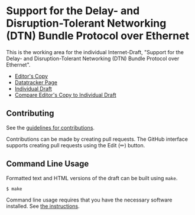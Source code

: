 # Support for the Delay- and Disruption-Tolerant Networking (DTN) Bundle Protocol over Ethernet

This is the working area for the individual Internet-Draft, "Support for the Delay- and Disruption-Tolerant Networking (DTN) Bundle Protocol over Ethernet".

* [Editor's Copy](https://ekline.github.io/draft-dtn-ethernet/#go.draft-ek-dtn-ethernet.html)
* [Datatracker Page](https://datatracker.ietf.org/doc/draft-ek-dtn-ethernet)
* [Individual Draft](https://datatracker.ietf.org/doc/html/draft-ek-dtn-ethernet)
* [Compare Editor's Copy to Individual Draft](https://ekline.github.io/draft-dtn-ethernet/#go.draft-ek-dtn-ethernet.diff)


## Contributing

See the
[guidelines for contributions](https://github.com/ekline/draft-dtn-ethernet/blob/main/CONTRIBUTING.md).

Contributions can be made by creating pull requests.
The GitHub interface supports creating pull requests using the Edit (✏) button.


## Command Line Usage

Formatted text and HTML versions of the draft can be built using `make`.

```sh
$ make
```

Command line usage requires that you have the necessary software installed.  See
[the instructions](https://github.com/martinthomson/i-d-template/blob/main/doc/SETUP.md).

